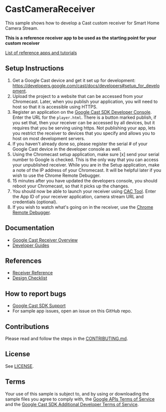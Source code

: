 # CastCameraReceiver

This sample shows how to develop a Cast custom receiver for Smart Home Camera Stream.

**This is a reference receiver app to be used as the starting point for your custom receiver**

[List of reference apps and tutorials](https://developers.google.com/cast/docs/downloads)

## Setup Instructions
1. Get a Google Cast device and get it set up for development: https://developers.google.com/cast/docs/developers#setup_for_development.
1. Upload the project to a website that can be accessed from your Chromecast. Later, when you publish your application, you will need to host so that it is accessible using HTTPS.
1. Register an application on the [Google Cast SDK Developer Console](https://cast.google.com/publish). Enter the URL for the `player.html`. There is a button marked publish, if
  you set that, then your receiver can be accessed by all devices, but it requires that you be serving using https.  Not publishing your app, lets you restrict the receiver to
  devices that you specify and allows you to host on most development servers.
1. If you haven't already done so, please register the serial # of your Google Cast device in the developer console as well.
1. Using the Chromecast setup application, make sure [x] send your serial number to Google is checked.  This is the only way that you can access your unpublished receiver.
  While you are in the Setup application, make a note of the IP address of your Chromecast. It will be helpful later if you wish to use the Chrome Remote Debugger.
1. 15 minutes after you have updated the developers console, you should reboot your Chromecast, so that it picks up the changes.
1. You should now be able to launch your receiver using [CAC Tool](https://casttool-1287.appspot.com/cactesttool/index.html). Enter the App ID of your receiver application, camera stream URL and credentials (optional).
1. If you wish to watch what's going on in the receiver, use the [Chrome Remote Debugger](https://developers.google.com/cast/docs/debugging#chrome).

## Documentation
* [Google Cast Receiver Overview](https://developers.google.com/cast/docs/caf_receiver/)
* [Developer Guides](https://developers.google.com/cast/docs/developers)

## References
* [Receiver Reference](https://developers.google.com/cast/docs/reference/caf_receiver/)
* [Design Checklist](http://developers.google.com/cast/docs/design_checklist)

## How to report bugs
* [Google Cast SDK Support](https://developers.google.com/cast/support)
* For sample app issues, open an issue on this GitHub repo.

## Contributions
Please read and follow the steps in the [CONTRIBUTING.md](CONTRIBUTING.md).

## License
See [LICENSE](LICENSE).

## Terms
Your use of this sample is subject to, and by using or downloading the sample files you agree to comply with, the [Google APIs Terms of Service](https://developers.google.com/terms/) and the [Google Cast SDK Additional Developer Terms of Service](https://developers.google.com/cast/docs/terms/).
